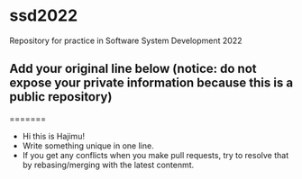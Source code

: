 # ssd2022
Repository for practice in Software System Development 2022
## Add your original line below (notice: do not expose your private information because this is a public repository)
=======
* Hi this is Hajimu!
* Write something unique in one line.
* If you get any conflicts when you make pull requests, try to resolve that by rebasing/merging with the latest contenmt.

